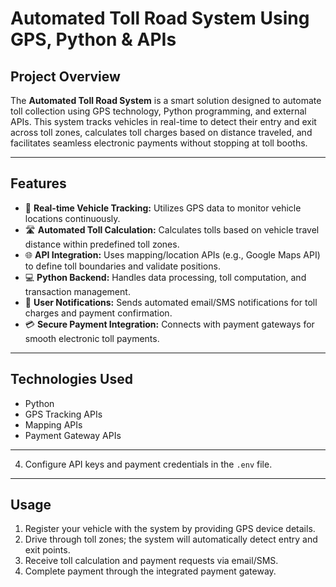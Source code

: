 # Automated Toll Road System Using GPS, Python & APIs

## Project Overview

The **Automated Toll Road System** is a smart solution designed to automate toll collection using GPS technology, Python programming, and external APIs. This system tracks vehicles in real-time to detect their entry and exit across toll zones, calculates toll charges based on distance traveled, and facilitates seamless electronic payments without stopping at toll booths.

---

## Features

- 🚗 **Real-time Vehicle Tracking:** Utilizes GPS data to monitor vehicle locations continuously.
- 🛣️ **Automated Toll Calculation:** Calculates tolls based on vehicle travel distance within predefined toll zones.
- 🌐 **API Integration:** Uses mapping/location APIs (e.g., Google Maps API) to define toll boundaries and validate positions.
- 💻 **Python Backend:** Handles data processing, toll computation, and transaction management.
- 🔔 **User Notifications:** Sends automated email/SMS notifications for toll charges and payment confirmation.
- 💳 **Secure Payment Integration:** Connects with payment gateways for smooth electronic toll payments.

---

## Technologies Used

- Python
- GPS Tracking APIs
- Mapping APIs
- Payment Gateway APIs

---

4. Configure API keys and payment credentials in the `.env` file.

---

## Usage

1. Register your vehicle with the system by providing GPS device details.
2. Drive through toll zones; the system will automatically detect entry and exit points.
3. Receive toll calculation and payment requests via email/SMS.
4. Complete payment through the integrated payment gateway.


